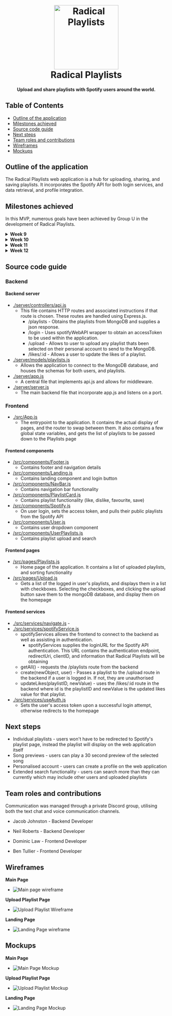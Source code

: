 <h1 align="center">
  <br>
  <img src="./public/logo.png" alt="Radical Playlists" width="200">
  <br>
  Radical Playlists
  <br>
</h1>

<h4 align="center">Upload and share playlists with Spotify users around the world.</h4>

## Table of Contents

* <a href="#outline-of-the-application">Outline of the application</a>
* <a href="#milestones-achieved">Milestones achieved</a>
* <a href="#source-code-guide">Source code guide</a>
* <a href="#next-steps">Next steps</a>
* <a href="#team-roles-and-contributions">Team roles and contributions</a>
* <a href="#Wireframes">Wireframes</a>
* <a href="#Mockups">Mockups</a>

## Outline of the application

The Radical Playlists web application is a hub for uploading, sharing, and saving playlists. It incorporates the Spotify API for both login services, and data retrieval, and profile integration.

## Milestones achieved

In this MVP, numerous goals have been achieved by Group U in the development of Radical Playlists.

<details>
<summary><strong>Week 9</strong></summary>

  - Backend
    - Implemented functionality with the Spotify API
    - Implemented Wrapper API for Spotify
    - Implemented Login Authentication with Spotify API

  - Frontend
    - Added Logo
    - Implemented Navigation Bar
    - Added Footer
    - Implemented Playlist Component
    - Implemented Upload Component
    - Added Page Routing
    - Implemented TailwindCSS
</details>

<details>
<summary> <strong>Week 10</strong> </summary>

  - Backend
    - Enabled pulling playlist data from profiles
    - Integrated MongoDB
    - Implemented primitve usage for Spotify playlists
    
  - Frontend
    - Implemented responsive design
    - Displayed username when logged in
    - Login button now removed when the user is logged in
    - Added QOL feature where clicking profile takes the user to their account
    - Refactored playlist display
    - Implemented UserPlaylists component
    - Implemented Upload page
    - Implemented User Component
    - QOL text formatting
</details>

<details>
<summary> <strong>Week 11</strong> </summary>

  - Backend
    - Finished MongoDB integration for playlists with three values in schema
      -  *playlistID*, *Upload Date*, and *Likes*
    - Allowed the application to dyamically pull playlist data from the Spotify servers using the playlistID
    - Allows users to send their playlist to the MongoDB

  - Frontend
    - Added the dropdown menu for sorting playlists
      - *Newest*, *Oldest*, *Ascending Likes*, *Descending Likes*, *Favourites*
    - Made the page responsive to different window sizes
</details>
    
<details>
<summary><strong>Week 12</strong></summary>

  - Backend
    - A user liking a playlist is now stored in MongoDB
    - Likes are pulled from MongoDB and are displayed
    - Added functionality for playlist filtering in the application
      - Playlists are sorted by *newest* on default
    - Changed user schema to include an array of favourited playlists
  - Frontend
    - Search bar component implemented
    - Fixed a minor visual bug where the footer appeared underneath the list of playlists
    - Updated logo and title
    - Removed placeholder playlist image, and instead use the actual playlist image
    - Fixed bug where website would crash if there was no songs in the playlist. 
    - Implemented landing page

</details>

## Source code guide

### Backend

#### Backend server
* <a href="/server/controllers/api.js">./server/controllers/api.js</a> 
  - This file contains HTTP routes and associated instructions if that route is chosen. These routes are handled using Express.js.
    - /playlists - Obtains the playlists from MongoDB and supplies a json response.
    - /login - Uses spotifyWebAPI wrapper to obtain an accessToken to be used within the application.
    - /upload - Allows to user to upload any playlist thats been selected on their personal account to send to the MongoDB.
    - /likes/:id - Allows a user to update the likes of a playlist.
* <a href="/server/models/playlists.js">./server/models/playlists.js</a> 
  - Allows the application to connect to the MongoDB database, and houses the schemas for both users, and playlists.
* <a href="/server/app.js">./server/app.js</a> 
  - A central file that implements api.js and allows for middleware.
* <a href="/server/server.js">./server/server.js</a> 
  - The main backend file that incorporate app.js and listens on a port.

### Frontend
* <a href="/src/App.js/">./src/App.js</a> 
  - The entrypoint to the application. It contains the actual display of pages, and the router to swap between them. It also contains a few global state variables, and gets the list of playlists to be passed down to the Playlists page

#### Frontend components
* <a href="/src/components/Footer.js">/src/components/Footer.js</a> 
  - Contains footer and navigation details
* <a href="/src/components/Landing.js">/src/components/Landing.js</a> 
  - Contains landing component and login button
* <a href="/src/components/NavBar.js">/src/components/NavBar.js</a> 
  - Contains navigation bar functionality
* <a href="/src/components/PlaylistCard.js">/src/components/PlaylistCard.js</a> 
  - Contains playlist functionality (like, dislike, favourite, save)
* <a href="/src/components/Spotify.js">/src/components/Spotify.js</a> 
  - On user login, sets the access token, and pulls their public playlists from the Spotify API 
* <a href="/src/components/User.js">/src/components/User.js</a> 
  - Contains user dropdown component
* <a href="/src/components/UserPlaylists.js">/src/components/UserPlaylists.js</a> 
  - Contains playlist upload and search

#### Frontend pages
* <a href="/src/pages/Playlists.js">/src/pages/Playlists.js</a> 
  - Home page of the application. It contains a list of uploaded playlists, and sorting functionality
* <a href="/src/pages/Upload.js">/src/pages/Upload.js</a>   
  - Gets a list of the logged in user's playlists, and displays them in a list with checkboxes. Selecting the checkboxes, and clicking the upload button save them to the mongoDB database, and display them on the homepage

#### Frontend services
* <a href="/src/services/navigate.js">./src/services/navigate.js</a> - 
* <a href="/src/services/spotifyService.js">./src/services/spotifyService.js</a> 
  - spotifyServices allows the frontend to connect to the backend as well as assisting in authentication.
    - spotifyServices supplies the loginURL for the Spotify API authentication. This URL contains the authentication endpoint, redirectUri, clientID, and information that Radical Playlists will be obtaining
  - getAll() - requests the /playlists route from the backend
  - create(newObject, user) - Passes a playlist to the /upload route in the backend if a user is logged in. If not, they are unauthorised
  - updateLikes(playlistID, newValue) - uses the /likes/:id route in the backend where id is the playlistID and newValue is the updated likes value for that playlist.
* <a href="/src/services/useAuth.js">./src/services/useAuth.js</a> 
  - Sets the user's access token upon a successful login attempt, otherwise redirects to the homepage

## Next steps

* Individual playlists - users won't have to be redirected to Spotify's playlist page, instead the playlist will display on the web application itself
* Song previews - users can play a 30 second preview of the selected song
* Personalised account - users can create a profile on the web application
* Extended search functionality - users can search more than they can currently which may include other users and uploaded playlists

## Team roles and contributions

Communication was managed through a private Discord group, utilising both the text chat and voice communication channels.

* Jacob Johnston - Backend Developer

* Neil Roberts - Backend Developer

* Dominic Law - Frontend Developer

* Ben Tullier - Frontend Developer

## Wireframes
<strong>Main Page</strong>
* <img src="/src/images/wireframe1.png" alt="Main page wireframe">

<strong>Upload Playlist Page</strong>
* <img src="/src/images/wireframe2.png" alt="Upload Playlist Wireframe">

<strong>Landing Page</strong>
* <img src="/src/images/wireframe3.png" alt="Landing Page wireframe"> 

## Mockups
<strong>Main Page</strong>
* <img src="/src/images/mockup1.png" alt="Main Page Mockup">

<strong>Upload Playlist Page</strong>
* <img src="/src/images/mockup2.png" alt="Upload Playlist Mockup">

<strong>Landing Page</strong>
* <img src="/src/images/mockup3.png" alt="Landing Page Mockup">